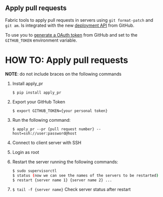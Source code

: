 ## Apply pull requests

Fabric tools to apply pull requests in servers using `git format-patch` and
`git am`.
Is integrated with the new [deployment
API](https://developer.github.com/v3/repos/deployments/) from GitHub.

To use you to [generate a OAuth token](https://github.com/settings/tokens/new)
from GitHub and set to the `GITHUB_TOKEN` environment variable.

HOW TO: Apply pull requests
===========================

**NOTE**: do not include braces on the following commands

1. Install apply_pr

    `$ pip install apply_pr`

2. Export your GitHub Token

    `$ export GITHUB_TOKEN={your personal token}`

3. Run the following command:

    `$ apply_pr --pr {pull request number} --host=ssh://user:password@host`

6. Connect to client server with SSH
7. Login as root
8. Restart the server running the following commands:

    ```sh
    $ sudo supervisorctl
    $ status (now we can see the names of the servers to be restarted)
    $ restart {server name 1} {server name 2} ...
    ```
9. ```$ tail -f {server name}``` Check server status after restart
